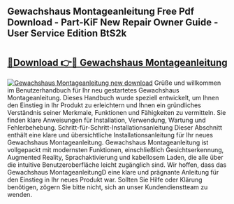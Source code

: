 ## Gewachshaus Montageanleitung Free Pdf Download - Part-KiF New Repair Owner Guide - User Service Edition BtS2k

# <h2><a href="http://df7rr2a.blite.top/?on=Gewachshaus+Montageanleitung">🔗Download 👉🔴 Gewachshaus Montageanleitung</a></h2>

[![Gewachshaus Montageanleitung new download](https://i.imgur.com/lujVjoI.png)](http://df7rr2a.blite.top/?on=Gewachshaus+Montageanleitung)
Grüße und willkommen im Benutzerhandbuch für Ihr neu gestartetes Gewachshaus Montageanleitung. Dieses Handbuch wurde speziell entwickelt, um Ihnen den Einstieg in Ihr Produkt zu erleichtern und Ihnen ein gründliches Verständnis seiner Merkmale, Funktionen und Fähigkeiten zu vermitteln. Sie finden klare Anweisungen für Installation, Verwendung, Wartung und Fehlerbehebung. Schritt-für-Schritt-Installationsanleitung Dieser Abschnitt enthält eine klare und übersichtliche Installationsanleitung für Ihr neues Gewachshaus Montageanleitung. Gewachshaus Montageanleitung ist vollgepackt mit modernsten Funktionen, einschließlich Gesichtserkennung, Augmented Reality, Sprachaktivierung und kabellosem Laden, die alle über die intuitive Benutzeroberfläche leicht zugänglich sind. Wir hoffen, dass das Gewachshaus MontageanleitungD eine klare und prägnante Anleitung für den Einstieg in Ihr neues Produkt war. Sollten Sie Hilfe oder Klärung benötigen, zögern Sie bitte nicht, sich an unser Kundendienstteam zu wenden.
